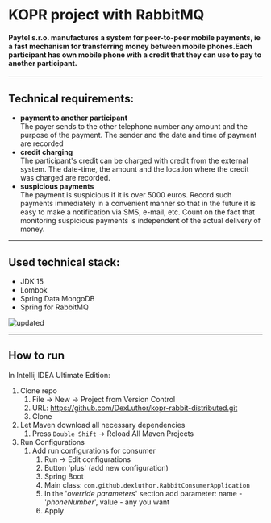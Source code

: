 # KOPR project with RabbitMQ

#### Paytel s.r.o. manufactures a system for peer-to-peer mobile payments, ie a fast mechanism for transferring money between mobile phones.Each participant has own mobile phone with a credit that they can use to pay to another participant.
---

## Technical requirements:
- **payment to another participant**<br/>
   The payer sends to the other telephone number any amount and the purpose of the payment. The sender and the date and time of payment are recorded
- **credit charging**<br/>
   The participant's credit can be charged with credit from the external system. The date-time, the amount and the location where the credit was charged are recorded.
- **suspicious payments**<br/>
   The payment is suspicious if it is over 5000 euros. Record such payments immediately in a convenient manner so that in the future it is easy to make a notification via SMS, e-mail, etc. Count on the fact that monitoring suspicious payments is independent of the actual delivery of money.
---
## Used technical stack:
 - JDK 15
 - Lombok
 - Spring Data MongoDB
 - Spring for RabbitMQ

![updated](https://user-images.githubusercontent.com/53663457/99878739-bbacf680-2c07-11eb-82b9-ea779c150ef8.png)

---
## How to run

In Intellij IDEA Ultimate Edition:
1. Clone repo
   1. File -> New -> Project from Version Control
   2. URL: https://github.com/DexLuthor/kopr-rabbit-distributed.git
   3. Clone
2. Let Maven download all necessary dependencies
   1. Press `Double Shift` -> Reload All Maven Projects
3. Run Configurations
   1. Add run configurations for consumer
      1. Run -> Edit configurations
      2. Button 'plus' (add new configuration)
      3. Spring Boot
      4. Main class: `com.github.dexluthor.RabbitConsumerApplication`
      5. In the '*override parameters*' section add parameter: name - '*phoneNumber*', value - any you want
      6. Apply
